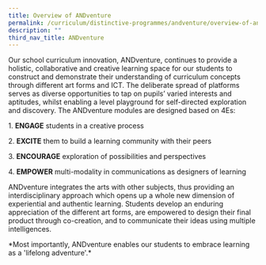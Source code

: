```yaml
---
title: Overview of ANDventure
permalink: /curriculum/distinctive-programmes/andventure/overview-of-andventure/
description: ""
third_nav_title: ANDventure
---
```


<div>
<p>Our school curriculum innovation, ANDventure, continues to provide a holistic, collaborative and creative learning space for our students to construct and demonstrate their understanding of curriculum concepts through different art forms and ICT. The deliberate spread of platforms serves as diverse opportunities to tap on pupils&rsquo; varied interests and aptitudes, whilst enabling a level playground for self-directed exploration and discovery. The ANDventure modules are designed based on 4Es:</p>
<p>1. <strong>ENGAGE</strong>&nbsp;students in a creative process</p>
<p>2. <strong>EXCITE</strong>&nbsp;them to build a learning community with their peers</p>
<p>3. <strong>ENCOURAGE</strong>&nbsp;exploration of possibilities and perspectives</p>
<p>4. <strong>EMPOWER</strong>&nbsp;multi-modality in communications as designers of learning</p>
<p>ANDventure integrates the arts with other subjects, thus providing an interdisciplinary approach which opens up a whole new dimension of experiential and authentic learning. Students develop an enduring appreciation of the different art forms, are empowered to design their final product through co-creation, and to communicate their ideas using multiple intelligences.</p>
	
<p>*Most importantly, ANDventure enables our students to embrace learning as a 'lifelong adventure'.*</p>